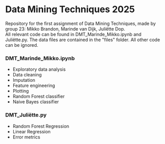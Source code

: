 # Data Mining Techniques 2025
Repository for the first assignment of Data Mining Techniques, made by group 23: Mikko Brandon, Marinde van Dijk, Juliëtte Dop.  
All relevant code can be found in DMT_Marinde_Mikko.ipynb and Juliëtte.py. The data files are contained in the "files" folder. All other code can be ignored.
### DMT_Marinde_Mikko.ipynb
- Exploratory data analysis
- Data cleaning
- Imputation
- Feature engineering
- Plotting
- Random Forest classifier
- Naive Bayes classifier
### DMT_Juliëtte.py
- Random Forest Regression
- Linear Regression
- Error metrics
